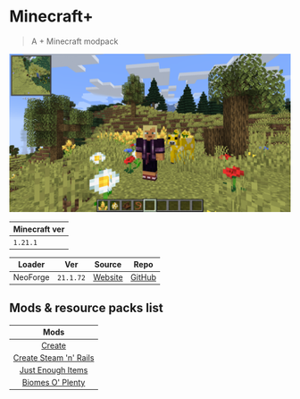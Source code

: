 # Minecraft+
> A + Minecraft modpack

![thumbnail](assets/thumbnail.png)

| Minecraft ver |
| ------------- |
| `1.21.1`      |

| Loader   | Ver       | Source                                                       | Repo                                            |
| -------- | --------- | ------------------------------------------------------------ | ----------------------------------------------- |
| NeoForge | `21.1.72` | [Website](https://projects.neoforged.net/neoforged/neoforge) | [GitHub](https://github.com/neoforged/neoforge) |

## Mods & resource packs list

|                              Mods                              |
| :------------------------------------------------------------: |
|                    [Create](docs/Create.md)                    |
| [Create Steam 'n' Rails](docs/Create%20Steam%20'n'%20Rails.md) |
|       [Just Enough Items](docs/Just%20Enough%20Items.md)       |
|        [Biomes O' Plenty](docs/Biomes%20O'%20Plenty.md)        |

